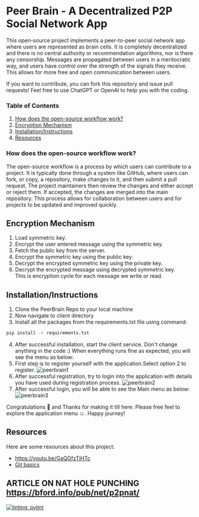 
# Peer Brain - A Decentralized P2P Social Network App


This open-source project implements a peer-to-peer social network app where users are represented as brain cells. It is completely decentralized and there is no central authority or recommendation algorithms, nor is there any censorship. Messages are propagated between users in a meritocratic way, and users have control over the strength of the signals they receive. This allows for more free and open communication between users.

If you want to contribute, you can fork this repository and issue pull requests! Feel free to use ChatGPT or OpenAI to help you with the coding.

### Table of Contents  
1. [How does the open-source workflow work?](#how-does-the-open-source-workflow-work)
2. [Encryption Mechanism](#encryption-mechanism)
3. [Installation/Instructions](#installationinstructions)
4. [Resources](#resources) 


### How does the open-source workflow work?
The open-source workflow is a process by which users can contribute to a project. It is typically done through a system like GitHub, where users can fork, or copy, a repository, make changes to it, and then submit a pull request. The project maintainers then review the changes and either accept or reject them. If accepted, the changes are merged into the main repository. This process allows for collaboration between users and for projects to be updated and improved quickly.

## Encryption Mechanism
1. Load symmetric key.
2. Encrypt the user entered message using the symmetric key.
3. Fetch the public key from the server.
4. Encrypt the symmetric key using the public key.
5. Decrypt the encrypted symmetric key using the private key.
6. Decrypt the encrypted message using decrypted symmetric key.   
This is encryption cycle for each message we write or read. 

## Installation/Instructions
1. Clone the PeerBrain Repo to your local machine
2. Now navigate to client directory
3. Install all the packages from the requirements.txt file using command:
```bash
pip install -r requirements.txt
```
4. After successful installation, start the client service. Don't change anything in the code :)
When everything runs fine as expected, you will see the menu as below:
5. First step is to register yourself with the application.Select option 2 to register.
![peerbrain1](https://user-images.githubusercontent.com/24318892/221877115-6374e40a-856e-48e0-af29-d57d7aab202c.png)
6. After successful registration, try to login into the application with details you have used during registration process.
![peerbrain2](https://user-images.githubusercontent.com/24318892/221877274-dc8420e6-36b2-4c20-be60-13669c9221bd.png)
7. After successful login, you will be able to see the Main menu as below:
![peerbrain3](https://user-images.githubusercontent.com/24318892/221877324-690cecee-042e-4ea5-82a6-b7cbffdf622e.png)

Congratulations :tada: and Thanks for making it till here. Please free feel to explore the application menu :relaxed:. Happy journey!


## Resources
Here are some resources about this project:
* https://youtu.be/GaQGfzTiHTc
* [Git basics](https://www.freecodecamp.org/news/learn-the-basics-of-git-in-under-10-minutes-da548267cc91/)

ARTICLE ON NAT HOLE PUNCHING
https://bford.info/pub/net/p2pnat/
------------------------------------------------------------------------------------------------
[![linting: pylint](https://img.shields.io/badge/linting-pylint-yellowgreen)](https://github.com/PyCQA/pylint)
